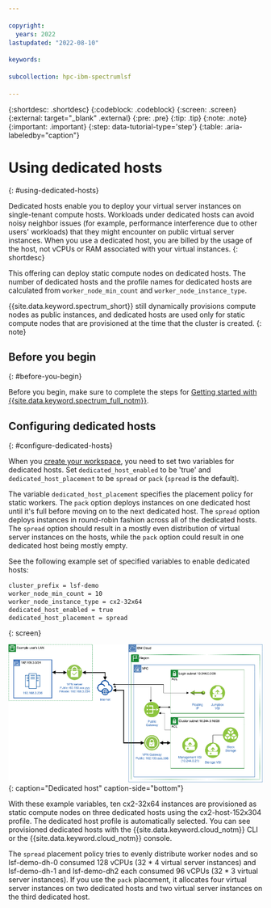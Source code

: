 ```yaml
---

copyright:
  years: 2022
lastupdated: "2022-08-10"

keywords: 

subcollection: hpc-ibm-spectrumlsf

---
```


{:shortdesc: .shortdesc}
{:codeblock: .codeblock}
{:screen: .screen}
{:external: target="_blank" .external}
{:pre: .pre}
{:tip: .tip}
{:note: .note}
{:important: .important}
{:step: data-tutorial-type='step'}
{:table: .aria-labeledby="caption"}

# Using dedicated hosts
{: #using-dedicated-hosts}

Dedicated hosts enable you to deploy your virtual server instances on single-tenant compute hosts. Workloads under dedicated hosts can avoid noisy neighbor issues (for example, performance interference due to other users' workloads) that they might encounter on public virtual server instances. When you use a dedicated host, you are billed by the usage of the host, not vCPUs or RAM associated with your virtual instances.
{: shortdesc}

This offering can deploy static compute nodes on dedicated hosts. The number of dedicated hosts and the profile names for dedicated hosts are calculated from `worker_node_min_count` and `worker_node_instance_type`.

{{site.data.keyword.spectrum_short}} still dynamically provisions compute nodes as public instances, and dedicated hosts are used only for static compute nodes that are provisioned at the time that the cluster is created.
{: note}

## Before you begin
{: #before-you-begin}

Before you begin, make sure to complete the steps for [Getting started with {{site.data.keyword.spectrum_full_notm}}](/docs/ibm-spectrum-lsf?topic=ibm-spectrum-lsf-getting-started-tutorial).

## Configuring dedicated hosts
{: #configure-dedicated-hosts}

When you [create your workspace](/docs/ibm-spectrum-lsf?topic=ibm-spectrum-lsf-creating-workspace), you need to set two variables for dedicated hosts. Set `dedicated_host_enabled` to be 'true' and `dedicated_host_placement` to be `spread` or `pack` (`spread` is the default). 

The variable `dedicated_host_placement` specifies the placement policy for static workers. The `pack` option deploys instances on one dedicated host until it's full before moving on to the next dedicated host. The `spread` option deploys instances in round-robin fashion across all of the dedicated hosts. The `spread` option should result in a mostly even distribution of virtual server instances on the hosts, while the `pack` option could result in one dedicated host being mostly empty. 

See the following example set of specified variables to enable dedicated hosts:

```
cluster_prefix = lsf-demo
worker_node_min_count = 10
worker_node_instance_type = cx2-32x64
dedicated_host_enabled = true
dedicated_host_placement = spread
```
{: screen}

![Figure 1. Dedicated host](images/hpcc_vpn.png "Dedicated host"){: caption="Dedicated host" caption-side="bottom"}

With these example variables, ten cx2-32x64 instances are provisioned as static compute nodes on three dedicated hosts using the cx2-host-152x304 profile. The dedicated host profile is automatically selected. You can see provisioned dedicated hosts with the {{site.data.keyword.cloud_notm}} CLI or the {{site.data.keyword.cloud_notm}} console.

The `spread` placement policy tries to evenly distribute worker nodes and so lsf-demo-dh-0 consumed 128 vCPUs (32 * 4 virtual server instances) and lsf-demo-dh-1 and lsf-demo-dh2 each consumed 96 vCPUs (32 * 3 virtual server instances). If you use the `pack` placement, it allocates four virtual server instances on two dedicated hosts and two virtual server instances on the third dedicated host.
